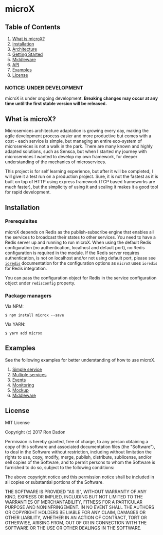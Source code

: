 # microX

## Table of Contents

1. [What is microX?](#what-is-microx)
2. [Installation](#installation)
3. [Architecture](architecture.md)
4. [Getting Started](getting-started.md)
5. [Middleware](middleware.md)
5. [API](api.md)
6. [Examples](#examples)
6. [License](#license)

### NOTICE: UNDER DEVELOPMENT
microX is under ongoing development. **Breaking changes may occur at any time until the first stable version will be released.**

## What is microX?
Microservices architecture adaptation is growing every day, making the agile development process easier and more productive
but comes with a cost - each service is simple, but managing an entire eco-system of microservices is
not a walk in the park. There are many known and highly adapted solutions, such as Sensca, but when I started my journey with
microservices I wanted to develop my own framework, for deeper understanding of the mechanics of microservices.
 
This project is for self learning experience, but after it will be completed, I will give it a test
run on a production project. Sure, it is not the fastest as it is built on top of HTTP using
express framework (TCP based frameworks are much faster), but the simplicity of using it and scaling it makes it a good tool for rapid development.

## Installation

### Prerequisites

microX depends on Redis as the publish-subscribe engine that enables all the services to broadcast their states to other services.
You need to have a Redis server up and running to run microX.
When using the default Redis configuration (no authentication, localhost and default port), no Redis configuration is required in the module.
If the Redis server requires authentication, is not on localhost and/or not using default port, please see [`ioredis`](https://github.com/luin/ioredis) documentation for the configuration options as `microX` uses `ioredis` for Redis integration.

You can pass the configuration object for Redis in the service configuration object under `redisConfig` property.

### Package managers

Via NPM:

```
$ npm install microx --save
```

Via YARN:

```
$ yarn add microx
```

## Examples

See the following examples for better understanding of how to use microX.

1. [Simple service](https://github.com/ron-dadon/microx/blob/master/examples/simple%20service/simple.js)
2. [Multiple services](https://github.com/ron-dadon/microx/tree/master/examples/multiple%20services)
3. [Events](https://github.com/ron-dadon/microx/tree/master/examples/events)
4. [Monitoring](https://github.com/ron-dadon/microx/tree/master/examples/monitor)
5. [Mockup](https://github.com/ron-dadon/microx/tree/master/examples/mockup)
6. [Middleware](https://github.com/ron-dadon/microx/tree/master/examples/middleware)

## License

MIT License

Copyright (c) 2017 Ron Dadon

Permission is hereby granted, free of charge, to any person obtaining a copy
of this software and associated documentation files (the "Software"), to deal
in the Software without restriction, including without limitation the rights
to use, copy, modify, merge, publish, distribute, sublicense, and/or sell
copies of the Software, and to permit persons to whom the Software is
furnished to do so, subject to the following conditions:

The above copyright notice and this permission notice shall be included in all
copies or substantial portions of the Software.

THE SOFTWARE IS PROVIDED "AS IS", WITHOUT WARRANTY OF ANY KIND, EXPRESS OR
IMPLIED, INCLUDING BUT NOT LIMITED TO THE WARRANTIES OF MERCHANTABILITY,
FITNESS FOR A PARTICULAR PURPOSE AND NONINFRINGEMENT. IN NO EVENT SHALL THE
AUTHORS OR COPYRIGHT HOLDERS BE LIABLE FOR ANY CLAIM, DAMAGES OR OTHER
LIABILITY, WHETHER IN AN ACTION OF CONTRACT, TORT OR OTHERWISE, ARISING FROM,
OUT OF OR IN CONNECTION WITH THE SOFTWARE OR THE USE OR OTHER DEALINGS IN THE
SOFTWARE.